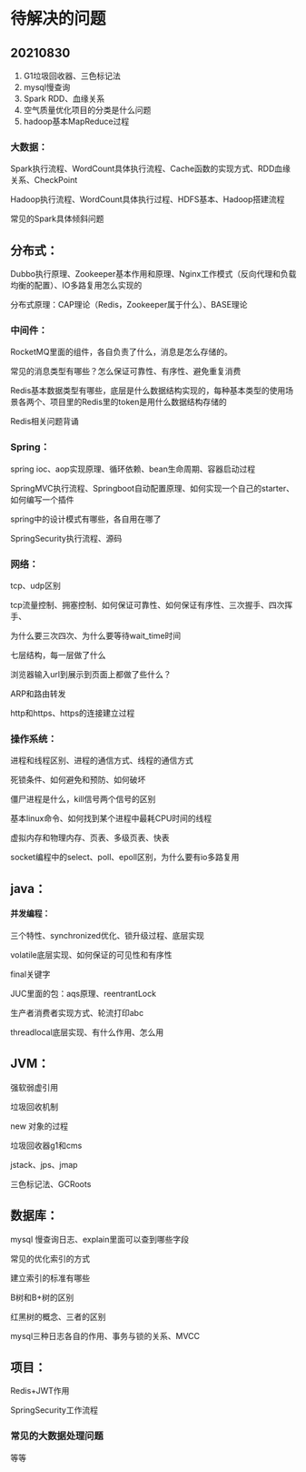 # 待解决的问题

## 20210830

1. G1垃圾回收器、三色标记法
2. mysql慢查询
3. Spark RDD、血缘关系
4. 空气质量优化项目的分类是什么问题
5. hadoop基本MapReduce过程



### 大数据：

Spark执行流程、WordCount具体执行流程、Cache函数的实现方式、RDD血缘关系、CheckPoint

Hadoop执行流程、WordCount具体执行过程、HDFS基本、Hadoop搭建流程

常见的Spark具体倾斜问题

## 分布式：

Dubbo执行原理、Zookeeper基本作用和原理、Nginx工作模式（反向代理和负载均衡的配置）、IO多路复用怎么实现的

分布式原理：CAP理论（Redis，Zookeeper属于什么）、BASE理论

### 中间件：

RocketMQ里面的组件，各自负责了什么，消息是怎么存储的。

常见的消息类型有哪些？怎么保证可靠性、有序性、避免重复消费

Redis基本数据类型有哪些，底层是什么数据结构实现的，每种基本类型的使用场景各两个、项目里的Redis里的token是用什么数据结构存储的

Redis相关问题背诵

### Spring：

spring ioc、aop实现原理、循环依赖、bean生命周期、容器启动过程

SpringMVC执行流程、Springboot自动配置原理、如何实现一个自己的starter、如何编写一个插件

spring中的设计模式有哪些，各自用在哪了

SpringSecurity执行流程、源码

### 网络：

tcp、udp区别

tcp流量控制、拥塞控制、如何保证可靠性、如何保证有序性、三次握手、四次挥手、

为什么要三次四次、为什么要等待wait_time时间

七层结构，每一层做了什么

浏览器输入url到展示到页面上都做了些什么？

ARP和路由转发

http和https、https的连接建立过程

### 操作系统：

进程和线程区别、进程的通信方式、线程的通信方式

死锁条件、如何避免和预防、如何破坏

僵尸进程是什么，kill信号两个信号的区别

基本linux命令、如何找到某个进程中最耗CPU时间的线程

虚拟内存和物理内存、页表、多级页表、快表

socket编程中的select、poll、epoll区别，为什么要有io多路复用



## java：

#### 并发编程：

三个特性、synchronized优化、锁升级过程、底层实现

volatile底层实现、如何保证的可见性和有序性

final关键字

JUC里面的包：aqs原理、reentrantLock

生产者消费者实现方式、轮流打印abc

threadlocal底层实现、有什么作用、怎么用

## JVM：

强软弱虚引用

垃圾回收机制

new 对象的过程

垃圾回收器g1和cms

jstack、jps、jmap

三色标记法、GCRoots

## 数据库：

mysql 慢查询日志、explain里面可以查到哪些字段

常见的优化索引的方式

建立索引的标准有哪些

B树和B+树的区别

红黑树的概念、三者的区别

mysql三种日志各自的作用、事务与锁的关系、MVCC

## 项目：

Redis+JWT作用

SpringSecurity工作流程

### 常见的大数据处理问题

等等

